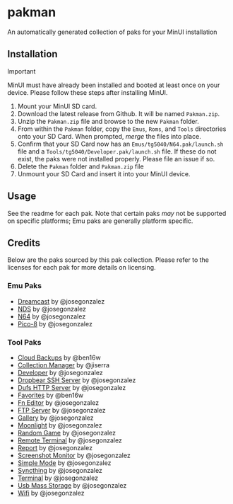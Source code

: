 # pakman

An automatically generated collection of paks for your MinUI installation

## Installation

> [!IMPORTANT]
> MinUI must have already been installed and booted at least once on your device. Please follow these steps after installing MinUI.

1. Mount your MinUI SD card.
2. Download the latest release from Github. It will be named `Pakman.zip`.
3. Unzip the `Pakman.zip` file and browse to the new `Pakman` folder.
4. From within the `Pakman` folder, copy the `Emus`, `Roms`, and `Tools` directories onto your SD Card. When prompted, _merge_ the files into place.
5. Confirm that your SD Card now has an `Emus/tg5040/N64.pak/launch.sh` file and a `Tools/tg5040/Developer.pak/launch.sh` file. If these do not exist, the paks were not installed properly. Please file an issue if so.
6. Delete the `Pakman` folder and `Pakman.zip` file
7. Unmount your SD Card and insert it into your MinUI device.

## Usage

See the readme for each pak. Note that certain paks _may_ not be supported on specific platforms; Emu paks are generally platform specific.

## Credits

Below are the paks sourced by this pak collection. Please refer to the licenses for each pak for more details on licensing.

### Emu Paks

<!-- begin emu paks -->

- [Dreamcast](https://github.com/josegonzalez/minui-dreamcast-pak) by @josegonzalez
- [NDS](https://github.com/josegonzalez/minui-nintendo-ds-pak) by @josegonzalez
- [N64](https://github.com/josegonzalez/minui-n64-pak) by @josegonzalez
- [Pico-8](https://github.com/josegonzalez/minui-pico-8-pak) by @josegonzalez

<!-- end emu paks -->

### Tool Paks

<!-- begin tool paks -->

- [Cloud Backups](https://github.com/ben16w/minui-cloud-backups) by @ben16w
- [Collection Manager](https://github.com/jiserra/Collection-Manager.pak) by @jiserra
- [Developer](https://github.com/josegonzalez/minui-developer-pak) by @josegonzalez
- [Dropbear SSH Server](https://github.com/josegonzalez/minui-dropbear-server-pak) by @josegonzalez
- [Dufs HTTP Server](https://github.com/josegonzalez/minui-dufs-server-pak) by @josegonzalez
- [Favorites](https://github.com/ben16w/minui-favorites) by @ben16w
- [Fn Editor](https://github.com/josegonzalez/trimui-brick-fn-editor-pak) by @josegonzalez
- [FTP Server](https://github.com/josegonzalez/minui-ftpserver-pak) by @josegonzalez
- [Gallery](https://github.com/josegonzalez/minui-gallery-pak) by @josegonzalez
- [Moonlight](https://github.com/josegonzalez/trimui-brick-moonlight-pak) by @josegonzalez
- [Random Game](https://github.com/josegonzalez/minui-random-game-pak) by @josegonzalez
- [Remote Terminal](https://github.com/josegonzalez/minui-remote-terminal-pak) by @josegonzalez
- [Report](https://github.com/josegonzalez/minui-report-pak) by @josegonzalez
- [Screenshot Monitor](https://github.com/josegonzalez/minui-screenshot-monitor-pak) by @josegonzalez
- [Simple Mode](https://github.com/josegonzalez/minui-simple-mode-pak) by @josegonzalez
- [Syncthing](https://github.com/josegonzalez/minui-syncthing-pak) by @josegonzalez
- [Terminal](https://github.com/josegonzalez/minui-terminal-pak) by @josegonzalez
- [Usb Mass Storage](https://github.com/josegonzalez/trimui-brick-usb-mass-storage-pak) by @josegonzalez
- [Wifi](https://github.com/josegonzalez/minui-wifi-pak) by @josegonzalez

<!-- end tool paks -->
